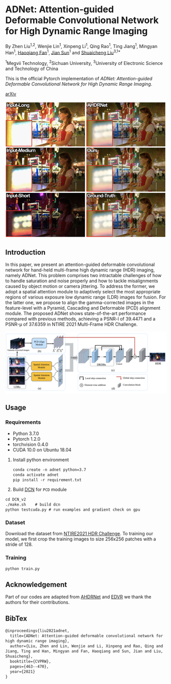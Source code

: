 # ADNet: Attention-guided Deformable Convolutional Network for High Dynamic Range Imaging

By Zhen Liu<sup>1,2</sup>, Wenjie Lin<sup>1</sup>, Xinpeng Li<sup>1</sup>, Qing Rao<sup>1</sup>, Ting Jiang<sup>1</sup>, Mingyan Han<sup>1</sup>, [Haoqiang Fan](https://scholar.google.com.hk/citations?hl=zh-CN&user=bzzBut4AAAAJ)<sup>1</sup>, [Jian Sun](https://scholar.google.com.hk/citations?hl=zh-CN&user=ALVSZAYAAAAJ)<sup>1</sup> and [Shuaicheng Liu](http://www.liushuaicheng.org/)<sup>3,1*</sup>

<sup>1</sup>Megvii Technology, <sup>2</sup>Sichuan University, <sup>3</sup>University of Electronic Science and Technology of China

This is the official Pytorch implementation of *ADNet: Attention-guided Deformable Convolutional Network for High Dynamic Range Imaging*. 

[arXiv](https://arxiv.org/abs/2105.10697)

![](./images/teaser.png)

## Introduction
In this paper, we present an attention-guided deformable convolutional network for hand-held multi-frame high dynamic range (HDR) imaging, namely ADNet. This problem comprises two intractable challenges of how to handle saturation and noise properly and how to tackle misalignments caused by object motion or camera jittering. To address the former, we adopt a spatial attention module to adaptively select the most appropriate regions of various exposure low dynamic range (LDR) images for fusion. For the latter one, we propose to align the gamma-corrected images in the feature-level with a Pyramid, Cascading and Deformable (PCD) alignment module. The proposed ADNet shows state-of-the-art performance compared with previous methods, achieving a PSNR-l of 39.4471 and a PSNR-µ of 37.6359 in NTIRE 2021 Multi-Frame HDR Challenge.

![](./images/pipeline.png)

## Usage

### Requirements

* Python 3.7.0
* Pytorch 1.2.0
* torchvision 0.4.0
* CUDA 10.0 on Ubuntu 18.04

1. Install python environment

   ```
   conda create -n adnet python=3.7
   conda activate adnet
   pip install -r requirement.txt
   ```

2. Build [DCN](https://github.com/CharlesShang/DCNv2) for `PCD` module

```
cd DCN_v2
./make.sh    # build dcn
python testcuda.py # run examples and gradient check on gpu
```

### Dataset

Download the dataset from [NTIRE2021 HDR Challenge](https://competitions.codalab.org/competitions/28162). To training our model, we first crop the training images to size 256x256 patches with a stride of 128.

### Training

```
python train.py
```

## Acknowledgement

Part of our codes are adapted from [AHDRNet](https://arxiv.org/abs/1904.10293) and [EDVR](https://arxiv.org/abs/1905.02716?utm_source=feedburner&utm_medium=feed&utm_campaign=Feed%253A+arxiv%252FQSXk+%2528ExcitingAds%2521+cs+updates+on+arXiv.org%2529) we thank the authors for their contributions.

## BibTex

```
@inproceedings{liu2021adnet,
  title={ADNet: Attention-guided deformable convolutional network for high dynamic range imaging},
  author={Liu, Zhen and Lin, Wenjie and Li, Xinpeng and Rao, Qing and Jiang, Ting and Han, Mingyan and Fan, Haoqiang and Sun, Jian and Liu, Shuaicheng},
  booktitle={CVPRW},
  pages={463--470},
  year={2021}
}
```

